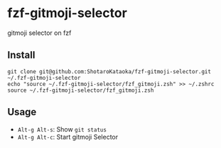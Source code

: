 # fzf-gitmoji-selector
gitmoji selector on fzf

## Install
```
git clone git@github.com:ShotaroKataoka/fzf-gitmoji-selector.git ~/.fzf-gitmoji-selector
echo "source ~/.fzf-gitmoji-selector/fzf_gitmoji.zsh" >> ~/.zshrc
source ~/.fzf-gitmoji-selector/fzf_gitmoji.zsh
```

## Usage
- `Alt-g Alt-s`: Show `git status`
- `Alt-g Alt-c`: Start gitmoji Selector
